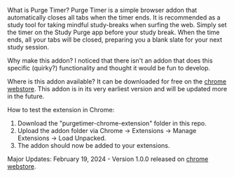 What is Purge Timer?
Purge Timer is a simple browser addon that automatically closes all tabs when the timer ends. It is recommended as a study tool for taking mindful study-breaks when surfing the web. 
Simply set the timer on the Study Purge app before your study break. When the time ends, all your tabs will be closed, preparing you a blank slate for your next study session. 

Why make this addon?
I noticed that there isn't an addon that does this specific (quirky?) functionality and thought it would be fun to develop. 

Where is this addon available?
It can be downloaded for free on the [chrome webstore](https://chromewebstore.google.com/detail/purge-timer/cipnifncnhpnophkinojcfeiljphmjfc).
This addon is in its very earliest version and will be updated more in the future.

How to test the extension in Chrome: 
1) Download the "purgetimer-chrome-extension" folder in this repo.
2) Upload the addon folder via Chrome -> Extensions -> Manage Extensions -> Load Unpacked.
3) The addon should now be added to your extensions.

Major Updates: 
February 19, 2024 - Version 1.0.0 released on [chrome webstore](https://chromewebstore.google.com/detail/purge-timer/cipnifncnhpnophkinojcfeiljphmjfc).
